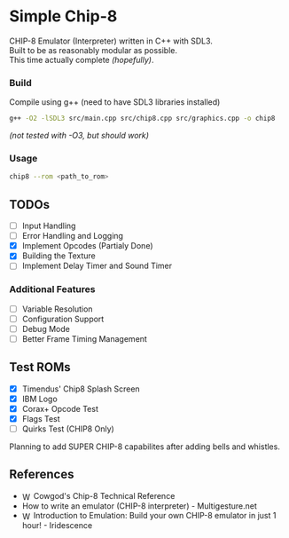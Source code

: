 # Simple Chip-8
CHIP-8 Emulator (Interpreter) written in C++ with SDL3.  
Built to be as reasonably modular as possible.  
This time actually complete *(hopefully)*.  

### Build
Compile using g++ (need to have SDL3 libraries installed)
```bash
g++ -O2 -lSDL3 src/main.cpp src/chip8.cpp src/graphics.cpp -o chip8
```
*(not tested with -O3, but should work)*

### Usage
```bash
chip8 --rom <path_to_rom>
```

## TODOs 
- [ ] Input Handling
- [ ] Error Handling and Logging
- [x] Implement Opcodes (Partialy Done)
- [x] Building the Texture
- [ ] Implement Delay Timer and Sound Timer

### Additional Features
- [ ] Variable Resolution
- [ ] Configuration Support
- [ ] Debug Mode
- [ ] Better Frame Timing Management

## Test ROMs
- [x] Timendus' Chip8 Splash Screen
- [x] IBM Logo
- [x] Corax+ Opcode Test
- [x] Flags Test
- [ ] Quirks Test (CHIP8 Only)

Planning to add SUPER CHIP-8 capabilites after adding bells and whistles.

## References
- <a style="text-decoration:none" href="http://devernay.free.fr/hacks/chip8/C8TECH10.HTM">
    <img src="https://www.google.com/s2/favicons?domain=devernay.free.fr" alt="Website Icon" width="16" height="16" style="vertical-align: middle;"/> Cowgod's Chip-8 Technical Reference
    </a>

- <a style="text-decoration:none" href="https://multigesture.net/articles/how-to-write-an-emulator-chip-8-interpreter/">
    How to write an emulator (CHIP-8 interpreter) - Multigesture.net
    </a>

- <a style="text-decoration:none" href="https://youtu.be/YHkBgR6yvbY?si=Fj21qiRvNa_rC_jQ">
    <img src="https://www.google.com/s2/favicons?domain=youtu.be" alt="Website Icon" width="16" height="16" style="vertical-align: middle;"/> Introduction to Emulation: Build your own CHIP-8 emulator in just 1 hour! - Iridescence
    </a>
